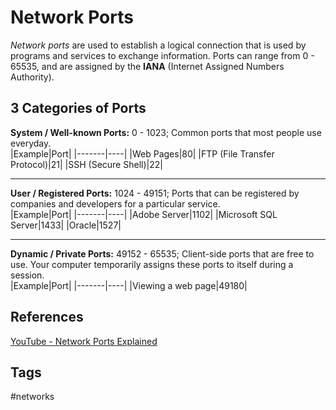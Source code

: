 # Network Ports

*Network ports* are used to establish a logical connection that is used by programs and services to exchange information. Ports can range from 0 - 65535, and are assigned by the **IANA** (Internet Assigned Numbers Authority).  

## 3 Categories of Ports
**System / Well-known Ports:** 0 - 1023; Common ports that most people use everyday.   
|Example|Port|
|-------|----|
|Web Pages|80|
|FTP (File Transfer Protocol)|21|
|SSH (Secure Shell)|22|

---
**User / Registered Ports:** 1024 - 49151; Ports that can be registered by companies and developers for a particular service.  
|Example|Port|
|-------|----|
|Adobe Server|1102|
|Microsoft SQL Server|1433| 
|Oracle|1527|

--- 
**Dynamic / Private Ports:** 49152 - 65535; Client-side ports that are free to use. Your computer temporarily assigns these ports to itself during a session.  
|Example|Port|
|-------|----|
|Viewing a web page|49180|

## References
[YouTube - Network Ports Explained](https://www.youtube.com/watch?v=g2fT-g9PX9o)

## Tags
#networks
